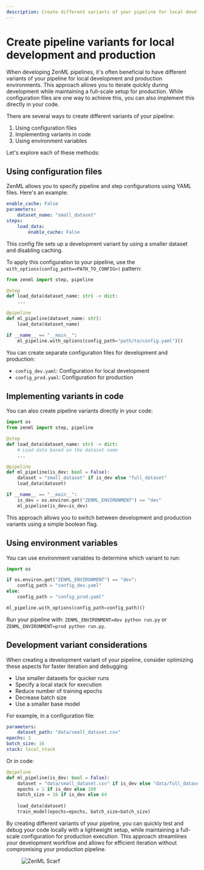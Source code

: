 ```yaml
---
description: Create different variants of your pipeline for local development and production.
---
```


# Create pipeline variants for local development and production

When developing ZenML pipelines, it's often beneficial to have different variants of your pipeline for local development and production environments. This approach allows you to iterate quickly during development while maintaining a full-scale setup for production. While configuration files are one way to achieve this, you can also implement this directly in your code.

There are several ways to create different variants of your pipeline:

1. Using configuration files
2. Implementing variants in code
3. Using environment variables

Let's explore each of these methods:

## Using configuration files

ZenML allows you to specify pipeline and step configurations using YAML files. Here's an example:

```yaml
enable_cache: False
parameters:
    dataset_name: "small_dataset"
steps:
    load_data:
        enable_cache: False
```

This config file sets up a development variant by using a smaller dataset and disabling caching.

To apply this configuration to your pipeline, use the `with_options(config_path=<PATH_TO_CONFIG>)` pattern:

```python
from zenml import step, pipeline

@step
def load_data(dataset_name: str) -> dict:
    ...

@pipeline
def ml_pipeline(dataset_name: str):
    load_data(dataset_name)

if __name__ == "__main__":
    ml_pipeline.with_options(config_path="path/to/config.yaml")()
```

You can create separate configuration files for development and production:

- `config_dev.yaml`: Configuration for local development
- `config_prod.yaml`: Configuration for production

## Implementing variants in code

You can also create pipeline variants directly in your code:

```python
import os
from zenml import step, pipeline

@step
def load_data(dataset_name: str) -> dict:
    # Load data based on the dataset name
    ...

@pipeline
def ml_pipeline(is_dev: bool = False):
    dataset = "small_dataset" if is_dev else "full_dataset"
    load_data(dataset)

if __name__ == "__main__":
    is_dev = os.environ.get("ZENML_ENVIRONMENT") == "dev"
    ml_pipeline(is_dev=is_dev)
```

This approach allows you to switch between development and production variants using a simple boolean flag.

## Using environment variables

You can use environment variables to determine which variant to run:

```python
import os

if os.environ.get("ZENML_ENVIRONMENT") == "dev":
    config_path = "config_dev.yaml"
else:
    config_path = "config_prod.yaml"

ml_pipeline.with_options(config_path=config_path)()
```

Run your pipeline with: `ZENML_ENVIRONMENT=dev python run.py` or `ZENML_ENVIRONMENT=prod python run.py`.

## Development variant considerations

When creating a development variant of your pipeline, consider optimizing these
aspects for faster iteration and debugging:

- Use smaller datasets for quicker runs
- Specify a local stack for execution
- Reduce number of training epochs
- Decrease batch size
- Use a smaller base model

For example, in a configuration file:

```yaml
parameters:
    dataset_path: "data/small_dataset.csv"
epochs: 1
batch_size: 16
stack: local_stack
```

Or in code:

```python
@pipeline
def ml_pipeline(is_dev: bool = False):
    dataset = "data/small_dataset.csv" if is_dev else "data/full_dataset.csv"
    epochs = 1 if is_dev else 100
    batch_size = 16 if is_dev else 64
    
    load_data(dataset)
    train_model(epochs=epochs, batch_size=batch_size)
```

By creating different variants of your pipeline, you can quickly test and debug
your code locally with a lightweight setup, while maintaining a full-scale
configuration for production execution. This approach streamlines your
development workflow and allows for efficient iteration without compromising
your production pipeline.
<!-- For scarf -->
<figure><img alt="ZenML Scarf" referrerpolicy="no-referrer-when-downgrade" src="https://static.scarf.sh/a.png?x-pxid=f0b4f458-0a54-4fcd-aa95-d5ee424815bc" /></figure>


